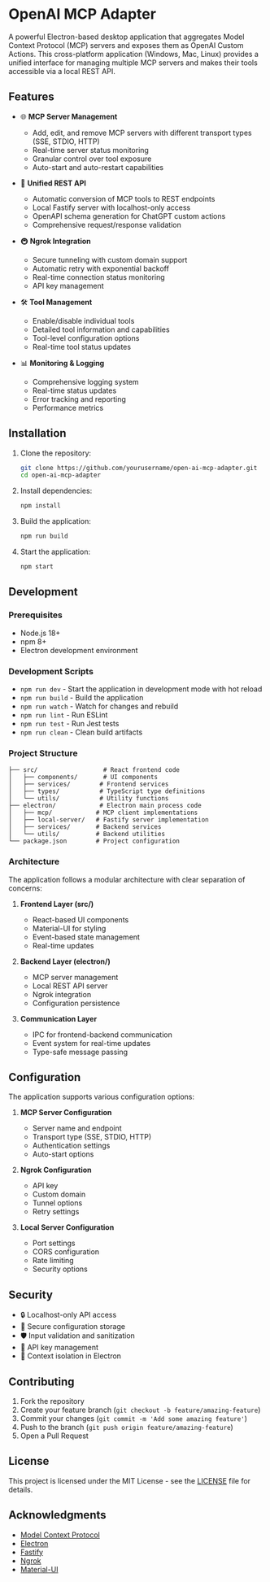 # OpenAI MCP Adapter

A powerful Electron-based desktop application that aggregates Model Context Protocol (MCP) servers and exposes them as OpenAI Custom Actions. This cross-platform application (Windows, Mac, Linux) provides a unified interface for managing multiple MCP servers and makes their tools accessible via a local REST API.

## Features

- 🌐 **MCP Server Management**
  - Add, edit, and remove MCP servers with different transport types (SSE, STDIO, HTTP)
  - Real-time server status monitoring
  - Granular control over tool exposure
  - Auto-start and auto-restart capabilities

- 🔄 **Unified REST API**
  - Automatic conversion of MCP tools to REST endpoints
  - Local Fastify server with localhost-only access
  - OpenAPI schema generation for ChatGPT custom actions
  - Comprehensive request/response validation

- 🚇 **Ngrok Integration**
  - Secure tunneling with custom domain support
  - Automatic retry with exponential backoff
  - Real-time connection status monitoring
  - API key management

- 🛠️ **Tool Management**
  - Enable/disable individual tools
  - Detailed tool information and capabilities
  - Tool-level configuration options
  - Real-time tool status updates

- 📊 **Monitoring & Logging**
  - Comprehensive logging system
  - Real-time status updates
  - Error tracking and reporting
  - Performance metrics

## Installation

1. Clone the repository:
   ```bash
   git clone https://github.com/yourusername/open-ai-mcp-adapter.git
   cd open-ai-mcp-adapter
   ```

2. Install dependencies:
   ```bash
   npm install
   ```

3. Build the application:
   ```bash
   npm run build
   ```

4. Start the application:
   ```bash
   npm start
   ```

## Development

### Prerequisites
- Node.js 18+
- npm 8+
- Electron development environment

### Development Scripts
- `npm run dev` - Start the application in development mode with hot reload
- `npm run build` - Build the application
- `npm run watch` - Watch for changes and rebuild
- `npm run lint` - Run ESLint
- `npm run test` - Run Jest tests
- `npm run clean` - Clean build artifacts

### Project Structure
```
├── src/                  # React frontend code
│   ├── components/       # UI components
│   ├── services/        # Frontend services
│   ├── types/           # TypeScript type definitions
│   └── utils/           # Utility functions
├── electron/            # Electron main process code
│   ├── mcp/            # MCP client implementations
│   ├── local-server/   # Fastify server implementation
│   ├── services/       # Backend services
│   └── utils/          # Backend utilities
└── package.json        # Project configuration
```

### Architecture

The application follows a modular architecture with clear separation of concerns:

1. **Frontend Layer (src/)**
   - React-based UI components
   - Material-UI for styling
   - Event-based state management
   - Real-time updates

2. **Backend Layer (electron/)**
   - MCP server management
   - Local REST API server
   - Ngrok integration
   - Configuration persistence

3. **Communication Layer**
   - IPC for frontend-backend communication
   - Event system for real-time updates
   - Type-safe message passing

## Configuration

The application supports various configuration options:

1. **MCP Server Configuration**
   - Server name and endpoint
   - Transport type (SSE, STDIO, HTTP)
   - Authentication settings
   - Auto-start options

2. **Ngrok Configuration**
   - API key
   - Custom domain
   - Tunnel options
   - Retry settings

3. **Local Server Configuration**
   - Port settings
   - CORS configuration
   - Rate limiting
   - Security options

## Security

- 🔒 Localhost-only API access
- 🔐 Secure configuration storage
- 🛡️ Input validation and sanitization
- 🔑 API key management
- 🚫 Context isolation in Electron

## Contributing

1. Fork the repository
2. Create your feature branch (`git checkout -b feature/amazing-feature`)
3. Commit your changes (`git commit -m 'Add some amazing feature'`)
4. Push to the branch (`git push origin feature/amazing-feature`)
5. Open a Pull Request

## License

This project is licensed under the MIT License - see the [LICENSE](LICENSE) file for details.

## Acknowledgments

- [Model Context Protocol](https://github.com/modelcontextprotocol/typescript-sdk)
- [Electron](https://www.electronjs.org/)
- [Fastify](https://www.fastify.io/)
- [Ngrok](https://ngrok.com/)
- [Material-UI](https://mui.com/) 